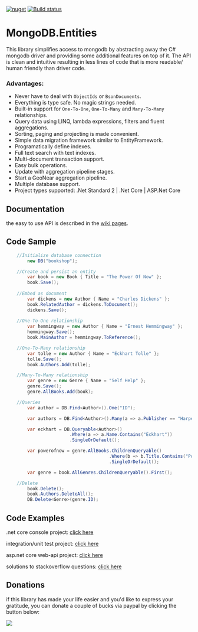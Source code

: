 [![nuget](https://buildstats.info/nuget/MongoDB.Entities)](https://www.nuget.org/packages/MongoDB.Entities) [![Build status](https://dev.azure.com/RyanGunner/MongoDB%20Entities/_apis/build/status/MongoDB%20Entities%20Nuget%20Release)](https://dev.azure.com/RyanGunner/MongoDB%20Entities/_build/latest?definitionId=1)


# MongoDB.Entities
This library simplifies access to mongodb by abstracting away the C# mongodb driver and providing some additional features on top of it. The API is clean and intuitive resulting in less lines of code that is more readable/ human friendly than driver code.



### Advantages:
- Never have to deal with `ObjectIds` or `BsonDocuments`. 
- Everything is type safe. No magic strings needed.
- Built-in support for `One-To-One`, `One-To-Many` and `Many-To-Many` relationships.
- Query data using LINQ, lambda expressions, filters and fluent aggregations.
- Sorting, paging and projecting is made convenient.
- Simple data migration framework similar to EntityFramework.
- Programatically define indexes.
- Full text search with text indexes.
- Multi-document transaction support.
- Easy bulk operations.
- Update with aggregation pipeline stages.
- Start a GeoNear aggregation pipeline.
- Multiple database support.
- Project types supported: .Net Standard 2 | .Net Core | ASP.Net Core



## Documentation
the easy to use API is described in the [wiki pages](https://github.com/dj-nitehawk/MongoDB.Entities/wiki/1.-Getting-Started).



## Code Sample
```csharp
    //Initialize database connection
        new DB("bookshop");

    //Create and persist an entity
        var book = new Book { Title = "The Power Of Now" };
        book.Save();
 
    //Embed as document
        var dickens = new Author { Name = "Charles Dickens" };
        book.RelatedAuthor = dickens.ToDocument();
        dickens.Save();
    
    //One-To-One relationship
        var hemmingway = new Author { Name = "Ernest Hemmingway" };
        hemmingway.Save();
        book.MainAuthor = hemmingway.ToReference();

    //One-To-Many relationship
        var tolle = new Author { Name = "Eckhart Tolle" };
        tolle.Save();
        book.Authors.Add(tolle);

    //Many-To-Many relationship
        var genre = new Genre { Name = "Self Help" };
        genre.Save();
        genre.AllBooks.Add(book);

    //Queries
        var author = DB.Find<Author>().One("ID");

        var authors = DB.Find<Author>().Many(a => a.Publisher == "Harper Collins");

        var eckhart = DB.Queryable<Author>()
                        .Where(a => a.Name.Contains("Eckhart"))
                        .SingleOrDefault();

        var powerofnow = genre.AllBooks.ChildrenQueryable()
                                       .Where(b => b.Title.Contains("Power"))
                                       .SingleOrDefault();

        var genre = book.AllGenres.ChildrenQueryable().First();

    //Delete
        book.Delete();
        book.Authors.DeleteAll();
        DB.Delete<Genre>(genre.ID);
```



## Code Examples
.net core console project: [click here](https://github.com/dj-nitehawk/MongoDB.Entities/blob/master/Examples)

integration/unit test project: [click here](https://github.com/dj-nitehawk/MongoDB.Entities/tree/master/Tests)

asp.net core web-api project: [click here](https://github.com/dj-nitehawk/KiwilinkCRM/tree/master/Kiwilink-API)

solutions to stackoverflow questions: [click here](https://stackoverflow.com/search?tab=newest&q=user%3a4368485%20%5bmongodb%5d)



## Donations
if this library has made your life easier and you'd like to express your gratitude, you can donate a couple of bucks via paypal by clicking the button below:

[![](https://www.paypalobjects.com/en_US/i/btn/btn_donate_LG.gif)](https://www.paypal.com/cgi-bin/webscr?cmd=_s-xclick&hosted_button_id=9LM2APQXVA9VE)